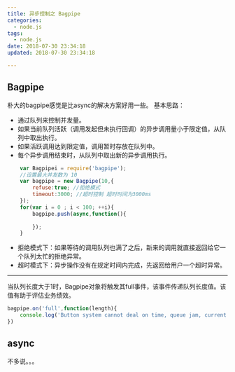 ```yaml
---
title: 异步控制之 Bagpipe
categories:
  - node.js
tags:
  - node.js
date: 2018-07-30 23:34:18
updated: 2018-07-30 23:34:18

---
```

## Bagpipe
朴大的bagpipe感觉是比async的解决方案好用一些。
基本思路：
- 通过队列来控制并发量。
- 如果当前队列活跃（调用发起但未执行回调）的异步调用量小于限定值，从队列中取出执行。
- 如果活跃调用达到限定值，调用暂时存放在队列中。
- 每个异步调用结束时，从队列中取出新的异步调用执行。
```js
	var Bagpipei = require('bagpipe');
	//设置最大并发数为 10
	var bagpipe = new Bagpipe(10,{
		refuse:true; //拒绝模式
		timeout:3000; //超时控制 超时时间为3000ms
	});
	for(var i = 0 ; i < 100; ++i){
		bagpipe.push(async,function(){
			
		});
	}
````
- 拒绝模式下：如果等待的调用队列也满了之后，新来的调用就直接返回给它一个队列太忙的拒绝异常。
- 超时模式下：异步操作没有在规定时间内完成，先返回给用户一个超时异常。

<hr>

当队列长度大于1时，Bagpipe对象将触发其full事件，该事件传递队列长度值。该值有助于评估业务绩效。

```js
bagpipe.on('full',function(length){
	console.log('Button system cannot deal on time, queue jam, current queue length is:’+ length);
})

```
## async
不多说。。。